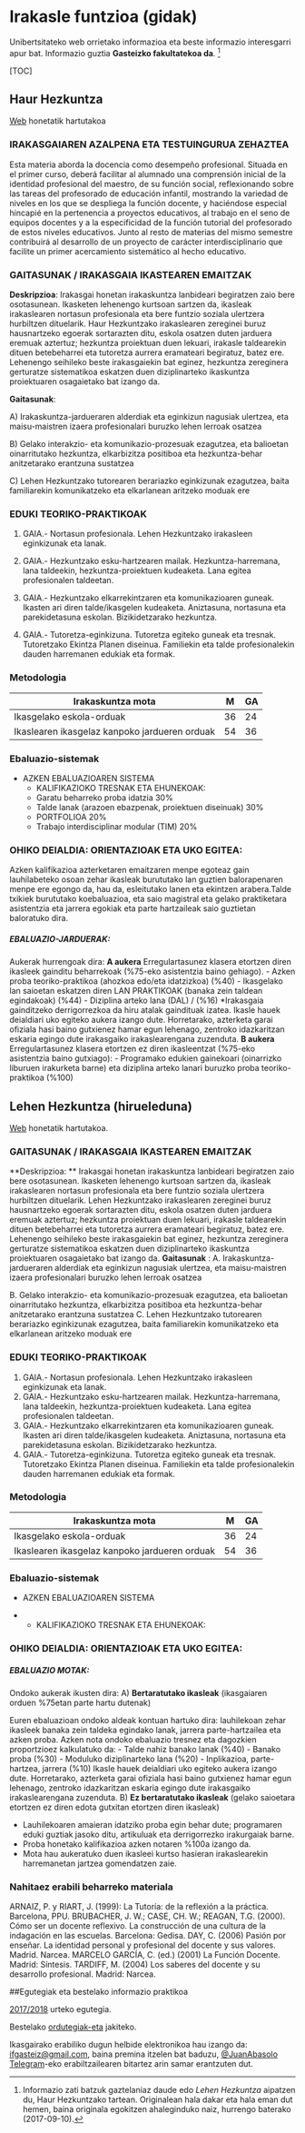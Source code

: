 # Irakasle funtzioa (gidak)

Unibertsitateko web orrietako informazioa eta beste informazio interesgarri apur bat. Informazio guztia **Gasteizko fakultatekoa da**. [^1]

[^1]: Informazio zati batzuk gaztelaniaz daude edo *Lehen Hezkuntza* aipatzen du, Haur Hezkuntzako tartean. Originalean hala dakar eta hala eman dut hemen, baina originala egokitzen ahaleginduko naiz, hurrengo baterako (2017-09-10).

[TOC]

## Haur Hezkuntza

[Web](http://www.ehu.eus/eu/web/hezkuntza-eta-kirol-fakultatea/irakasle-funtzioa-hh?p_p_id=upvehuapp_WAR_upvehuappportlet&p_p_state=normal&p_p_mode=view&p_p_col_id=column-2&p_p_col_pos=0&p_p_col_count=1&p_p_lifecycle=1&_upvehuapp_WAR_upvehuappportlet_action=redirectAction&reu=/pls/entrada/plew0040.htm_asignatura_next?p_sesion=&p_cod_idioma=EUS&p_en_portal=S&p_cod_centro=154&p_cod_plan=GINFAN10&p_anyoAcad=act&p_pestanya=&p_menu=guia&p_cod_asig=25883&p_ciclo=X&p_curso=1&p_dpto=&p_vengo_de=&p_centro_ori=154&p_plan_ori=GINFAN10) honetatik hartutakoa

###  IRAKASGAIAREN AZALPENA ETA TESTUINGURUA ZEHAZTEA

Esta materia aborda la docencia como desempeño profesional. Situada en el primer curso, deberá facilitar al alumnado una comprensión inicial de la identidad profesional del maestro, de su función social, reflexionando sobre las tareas del profesorado de educación infantil, mostrando la variedad de niveles en los que se despliega la función docente, y haciéndose especial hincapié en la pertenencia a proyectos educativos, al trabajo en el seno de equipos docentes y a la especificidad de la función tutorial del profesorado de estos niveles educativos. Junto al resto de materias del mismo semestre contribuirá al desarrollo de un proyecto de carácter interdisciplinario que facilite un primer acercamiento sistemático al hecho educativo.

### GAITASUNAK / IRAKASGAIA IKASTEAREN EMAITZAK

**Deskripzioa**: Irakasgai honetan irakaskuntza lanbideari begiratzen zaio bere osotasunean. Ikasketen lehenengo kurtsoan sartzen da, ikasleak irakaslearen nortasun profesionala eta bere funtzio soziala ulertzera hurbiltzen dituelarik. Haur Hezkuntzako irakaslearen zereginei buruz hausnartzeko egoerak sortarazten ditu, eskola osatzen duten jarduera eremuak aztertuz; hezkuntza proiektuan duen lekuari, irakasle taldearekin dituen betebeharrei eta tutoretza aurrera eramateari begiratuz, batez ere. Lehenengo seihileko beste irakasgaiekin bat eginez, hezkuntza zereginera gerturatze sistematikoa eskatzen duen diziplinarteko ikaskuntza proiektuaren osagaietako bat izango da. 

**Gaitasunak**: 

 A) Irakaskuntza-jardueraren alderdiak eta eginkizun nagusiak ulertzea, eta maisu-maistren izaera profesionalari buruzko lehen lerroak osatzea

 B) Gelako interakzio- eta komunikazio-prozesuak ezagutzea, eta balioetan oinarritutako hezkuntza, elkarbizitza positiboa eta hezkuntza-behar anitzetarako erantzuna sustatzea

 C) Lehen Hezkuntzako tutorearen berariazko eginkizunak ezagutzea, baita  familiarekin komunikatzeko eta elkarlanean aritzeko moduak ere


### EDUKI TEORIKO-PRAKTIKOAK

1. GAIA.- Nortasun profesionala. Lehen Hezkuntzako irakasleen eginkizunak eta lanak.

2. GAIA.- Hezkuntzako esku-hartzearen mailak. Hezkuntza-harremana, lana taldeekin, hezkuntza-proiektuen kudeaketa. Lana egitea profesionalen taldeetan. 


3. GAIA.- Hezkuntzako elkarrekintzaren eta komunikazioaren guneak. Ikasten ari diren talde/ikasgelen kudeaketa. Aniztasuna, nortasuna eta parekidetasuna eskolan. Bizikidetzarako hezkuntza.


4. GAIA.- Tutoretza-eginkizuna. Tutoretza egiteko guneak eta tresnak. Tutoretzako Ekintza Planen diseinua. Familiekin eta talde profesionalekin dauden harremanen edukiak eta formak.

### Metodologia

| Irakaskuntza mota                        | M    | GA   |
| ---------------------------------------- | ---- | ---- |
| Ikasgelako eskola-orduak                 | 36   | 24   |
| Ikaslearen ikasgelaz kanpoko jardueren orduak | 54   | 36   |

### Ebaluazio-sistemak

- AZKEN EBALUAZIOAREN SISTEMA
  - KALIFIKAZIOKO TRESNAK ETA EHUNEKOAK:
  - Garatu beharreko proba idatzia 30%
  - Talde lanak (arazoen ebazpenak, proiektuen diseinuak) 30%
  - PORTFOLIOA 20%
  - Trabajo interdisciplinar modular (TIM) 20%


### OHIKO DEIALDIA: ORIENTAZIOAK ETA UKO EGITEA:

Azken  kalifikazioa azterketaren emaitzaren menpe egoteaz gain lauhilabeteko osoan zehar ikasleak burututako lan guztien balorapenaren menpe ere egongo da, hau da, esleitutako lanen eta ekintzen arabera.Talde txikiek burututako koebaluazioa, eta saio magistral eta gelako praktiketara asistentzia eta jarrera egokiak eta parte hartzaileak saio guztietan baloratuko dira.

##### EBALUAZIO-JARDUERAK:

Aukerak hurrengoak dira:
**A aukera**
Erregulartasunez klasera etortzen diren ikasleek gainditu beharrekoak (%75-eko asistentzia baino gehiago).
\- Azken proba teoriko-praktikoa (ahozkoa edo/eta idatzizkoa) (%40)
\- Ikasgelako lan saioetan eskatzen diren LAN PRAKTIKOAK (banaka zein taldean egindakoak) (%44)
\- Diziplina arteko lana (DAL) / (%16)
*Irakasgaia gainditzeko derrigorrezkoa da hiru atalak gaindituak izatea. Ikasle  hauek deialdiari uko egiteko aukera izango dute. Horretarako, azterketa  garai ofiziala hasi baino gutxienez hamar egun lehenago, zentroko idazkaritzan eskaria egingo dute irakasgaiko irakaslearengana zuzenduta.
**B aukera**
Erregulartasunez klasera etortzen ez diren ikasleentzat (%75-eko asistentzia baino gutxiago):
\- Programako edukien gainekoari (oinarrizko liburuen irakurketa barne) eta diziplina arteko lanari buruzko proba teoriko-praktikoa (%100)

## Lehen Hezkuntza (hirueleduna)

[Web](http://www.ehu.eus/eu/web/hezkuntza-eta-kirol-fakultatea/irakasle-funtzioa-lh3?p_p_id=upvehuapp_WAR_upvehuappportlet&p_p_state=normal&p_p_mode=view&p_p_col_id=column-2&p_p_col_pos=0&p_p_col_count=1&p_p_lifecycle=1&_upvehuapp_WAR_upvehuappportlet_action=redirectAction&reu=/pls/entrada/plew0040.htm_asignatura_next?p_sesion=&p_cod_idioma=EUS&p_en_portal=S&p_cod_centro=154&p_cod_plan=GPRIMA11&p_anyoAcad=act&p_pestanya=&p_menu=guia&p_cod_asig=25883&p_ciclo=X&p_curso=1&p_dpto=&p_vengo_de=&p_centro_ori=154&p_plan_ori=GPRIMA11) honetatik hartutakoa.

### GAITASUNAK / IRAKASGAIA IKASTEAREN EMAITZAK

**Deskripzioa: **  Irakasgai honetan irakaskuntza lanbideari begiratzen zaio bere osotasunean. Ikasketen lehenengo kurtsoan sartzen da, ikasleak irakaslearen nortasun profesionala eta bere funtzio soziala ulertzera hurbiltzen dituelarik. Lehen Hezkuntzako irakaslearen zereginei buruz hausnartzeko egoerak sortarazten ditu, eskola osatzen duten jarduera eremuak aztertuz; hezkuntza proiektuan duen lekuari, irakasle taldearekin dituen betebeharrei eta tutoretza aurrera eramateari begiratuz, batez ere. Lehenengo seihileko beste irakasgaiekin bat eginez, hezkuntza zereginera gerturatze sistematikoa eskatzen duen diziplinarteko ikaskuntza proiektuaren osagaietako bat izango da. 
**Gaitasunak** :
 A.	 Irakaskuntza-jardueraren alderdiak eta eginkizun nagusiak ulertzea, eta maisu-maistren izaera profesionalari buruzko lehen lerroak osatzea 

 B.	 Gelako interakzio- eta komunikazio-prozesuak ezagutzea, eta balioetan oinarritutako hezkuntza, elkarbizitza positiboa eta hezkuntza-behar anitzetarako erantzuna sustatzea 
 C.	Lehen Hezkuntzako tutorearen berariazko eginkizunak ezagutzea, baita familiarekin komunikatzeko eta elkarlanean aritzeko moduak ere 

### EDUKI TEORIKO-PRAKTIKOAK

1. GAIA.- Nortasun profesionala. Lehen Hezkuntzako irakasleen eginkizunak eta lanak.
2. GAIA.- Hezkuntzako esku-hartzearen mailak. Hezkuntza-harremana, lana taldeekin, hezkuntza-proiektuen kudeaketa. Lana egitea profesionalen taldeetan. 
3. GAIA.- Hezkuntzako elkarrekintzaren eta komunikazioaren guneak. Ikasten ari diren talde/ikasgelen kudeaketa. Aniztasuna, nortasuna eta parekidetasuna eskolan. Bizikidetzarako hezkuntza.
4. GAIA.- Tutoretza-eginkizuna. Tutoretza egiteko guneak eta tresnak. Tutoretzako Ekintza Planen diseinua. Familiekin eta talde profesionalekin dauden harremanen edukiak eta formak.

### Metodologia

| Irakaskuntza mota                        | M    | GA   |
| ---------------------------------------- | ---- | ---- |
| Ikasgelako eskola-orduak                 | 36   | 24   |
| Ikaslearen ikasgelaz kanpoko jardueren orduak | 54   | 36   |

### Ebaluazio-sistemak

- AZKEN EBALUAZIOAREN SISTEMA

- - KALIFIKAZIOKO TRESNAK ETA EHUNEKOAK:



### OHIKO DEIALDIA: ORIENTAZIOAK ETA UKO EGITEA:

##### EBALUAZIO MOTAK:

Ondoko aukerak ikusten dira:
A) **Bertaratutako ikasleak** (ikasgaiaren orduen %75etan parte hartu dutenak) 

Euren ebaluazioan ondoko aldeak kontuan hartuko dira: lauhilekoan zehar
 ikasleek banaka zein taldeka egindako lanak, jarrera parte-hartzailea 
eta azken proba.
Azken nota ondoko ebaluazio tresnez eta dagozkien proportzioez kalkulatuko da:
\- Talde nahiz banako lanak (%40)
\- Banako proba (%30)
\- Moduluko diziplinarteko lana (%20)
\- Inplikazioa, parte-hartzea, jarrera (%10)
Ikasle  hauek deialdiari uko egiteko aukera izango dute. Horretarako, azterketa  garai ofiziala hasi baino gutxienez hamar egun lehenago, zentroko idazkaritzan eskaria egingo dute irakasgaiko irakaslearengana zuzenduta.
B) **Ez bertaratutako ikasleak** (gelako saioetara etortzen ez diren edota gutxitan etortzen diren ikasleak) 

* Lauhilekoaren amaieran idatziko proba egin behar dute; programaren eduki guztiak jasoko ditu, artikuluak eta derrigorrezko irakurgaiak barne.
* Proba honetako kalifikazioa azken notaren %100a izango da.
* Mota hau aukeratuko duen ikasleei kurtso hasieran irakaslearekin harremanetan jartzea gomendatzen zaie. 

### Nahitaez erabili beharreko materiala

ARNAIZ, P. y RIART, J. (1999): La Tutoría: de la reflexión a la práctica. Barcelona, PPU.
BRUBACHER,  J. W.; CASE, CH. W.; REAGAN, T.G. (2000). Cómo ser un docente reflexivo. La construcción de una cultura de la indagación en las escuelas. Barcelona: Gedisa.
DAY, C. (2006) Pasión por enseñar. La identidad personal y profesional del docente y sus valores. Madrid. Narcea. 
MARCELO GARCÍA, C. (ed.) (2001) La Función Docente. Madrid: Síntesis.
TARDIFF, M. (2004) Los saberes del docente y su desarrollo profesional. Madrid: Narcea.

##Egutegiak eta bestelako informazio praktikoa

[2017/2018](http://www.ehu.eus/documents/5299588/5769722/egutegia+2017_2018.pdf) urteko egutegia.

Bestelako [ordutegiak-eta](http://www.ehu.eus/eu/web/hezkuntza-eta-kirol-fakultatea/egutegiak-hezkuntza) jakiteko.

Ikasgairako erabiliko dugun helbide elektronikoa hau izango da: ifgasteiz@gmail.com, baina premina itzelen bat baduzu, [@JuanAbasolo](http://t.me/JuanAbasolo) [Telegram](https://www.telegram.org/)-eko erabiltzailearen bitartez arin samar erantzuten dut.

